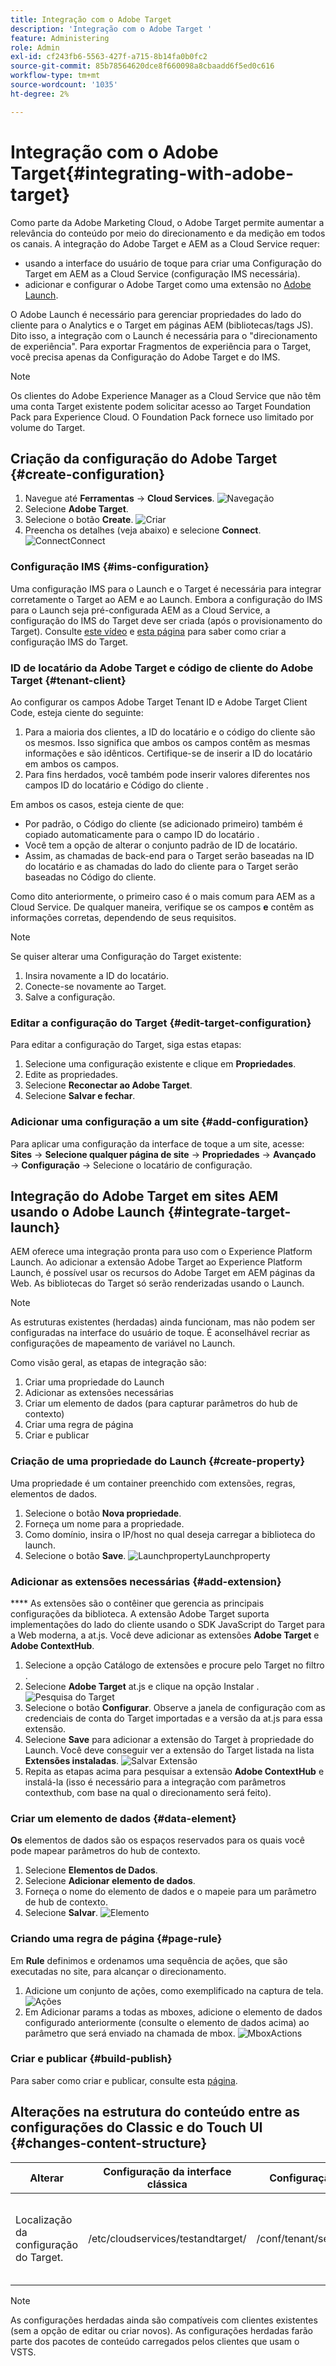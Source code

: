 ```yaml
---
title: Integração com o Adobe Target
description: 'Integração com o Adobe Target '
feature: Administering
role: Admin
exl-id: cf243fb6-5563-427f-a715-8b14fa0b0fc2
source-git-commit: 85b78564620dce8f660098a8cbaadd6f5ed0c616
workflow-type: tm+mt
source-wordcount: '1035'
ht-degree: 2%

---
```


# Integração com o Adobe Target{#integrating-with-adobe-target}

Como parte da Adobe Marketing Cloud, o Adobe Target permite aumentar a relevância do conteúdo por meio do direcionamento e da medição em todos os canais. A integração do Adobe Target e AEM as a Cloud Service requer:

* usando a interface do usuário de toque para criar uma Configuração do Target em AEM as a Cloud Service (configuração IMS necessária).
* adicionar e configurar o Adobe Target como uma extensão no [Adobe Launch](https://experienceleague.adobe.com/docs/experience-platform/tags/get-started/quick-start.html).

O Adobe Launch é necessário para gerenciar propriedades do lado do cliente para o Analytics e o Target em páginas AEM (bibliotecas/tags JS). Dito isso, a integração com o Launch é necessária para o &quot;direcionamento de experiência&quot;. Para exportar Fragmentos de experiência para o Target, você precisa apenas da Configuração do Adobe Target e do IMS.

>[!NOTE]
>
>Os clientes do Adobe Experience Manager as a Cloud Service que não têm uma conta Target existente podem solicitar acesso ao Target Foundation Pack para Experience Cloud. O Foundation Pack fornece uso limitado por volume do Target.

## Criação da configuração do Adobe Target {#create-configuration}

1. Navegue até **Ferramentas** → **Cloud Services**.
   ![](assets/cloudservice1.png "Navegação")
2. Selecione **Adobe Target**.
3. Selecione o botão **Create**.
   ![](assets/tenant1.png "Criar")
4. Preencha os detalhes (veja abaixo) e selecione **Connect**.
   ![](assets/open_screen1.png "ConnectConnect")

### Configuração IMS {#ims-configuration}

Uma configuração IMS para o Launch e o Target é necessária para integrar corretamente o Target ao AEM e ao Launch. Embora a configuração do IMS para o Launch seja pré-configurada AEM as a Cloud Service, a configuração do IMS do Target deve ser criada (após o provisionamento do Target). Consulte [este vídeo](https://helpx.adobe.com/experience-manager/kt/sites/using/aem-sites-target-standard-technical-video-understand.html) e [esta página](https://experienceleague.adobe.com/docs/experience-manager-65/administering/integration/integration-ims-adobe-io.html) para saber como criar a configuração IMS do Target.

### ID de locatário da Adobe Target e código de cliente do Adobe Target {#tenant-client}

Ao configurar os campos Adobe Target Tenant ID e Adobe Target Client Code, esteja ciente do seguinte:

1. Para a maioria dos clientes, a ID do locatário e o código do cliente são os mesmos. Isso significa que ambos os campos contêm as mesmas informações e são idênticos. Certifique-se de inserir a ID do locatário em ambos os campos.
2. Para fins herdados, você também pode inserir valores diferentes nos campos ID do locatário e Código do cliente .

Em ambos os casos, esteja ciente de que:

* Por padrão, o Código do cliente (se adicionado primeiro) também é copiado automaticamente para o campo ID do locatário .
* Você tem a opção de alterar o conjunto padrão de ID de locatário.
* Assim, as chamadas de back-end para o Target serão baseadas na ID do locatário e as chamadas do lado do cliente para o Target serão baseadas no Código do cliente.

Como dito anteriormente, o primeiro caso é o mais comum para AEM as a Cloud Service. De qualquer maneira, verifique se os campos **e** contêm as informações corretas, dependendo de seus requisitos.

>[!NOTE]
>
> Se quiser alterar uma Configuração do Target existente:
>
> 1. Insira novamente a ID do locatário.
> 2. Conecte-se novamente ao Target.
> 3. Salve a configuração.


### Editar a configuração do Target {#edit-target-configuration}

Para editar a configuração do Target, siga estas etapas:

1. Selecione uma configuração existente e clique em **Propriedades**.
2. Edite as propriedades.
3. Selecione **Reconectar ao Adobe Target**.
4. Selecione **Salvar e fechar**.

### Adicionar uma configuração a um site {#add-configuration}

Para aplicar uma configuração da interface de toque a um site, acesse: **Sites** → **Selecione qualquer página de site** → **Propriedades** → **Avançado** → **Configuração** → Selecione o locatário de configuração.

## Integração do Adobe Target em sites AEM usando o Adobe Launch {#integrate-target-launch}

AEM oferece uma integração pronta para uso com o Experience Platform Launch. Ao adicionar a extensão Adobe Target ao Experience Platform Launch, é possível usar os recursos do Adobe Target em AEM páginas da Web. As bibliotecas do Target só serão renderizadas usando o Launch.

>[!NOTE]
>
>As estruturas existentes (herdadas) ainda funcionam, mas não podem ser configuradas na interface do usuário de toque. É aconselhável recriar as configurações de mapeamento de variável no Launch.

Como visão geral, as etapas de integração são:

1. Criar uma propriedade do Launch
2. Adicionar as extensões necessárias
3. Criar um elemento de dados (para capturar parâmetros do hub de contexto)
4. Criar uma regra de página
5. Criar e publicar

### Criação de uma propriedade do Launch {#create-property}

Uma propriedade é um container preenchido com extensões, regras, elementos de dados.

1. Selecione o botão **Nova propriedade**.
2. Forneça um nome para a propriedade.
3. Como domínio, insira o IP/host no qual deseja carregar a biblioteca do launch.
4. Selecione o botão **Save**.
   ![](assets/properties_newproperty1.png "LaunchpropertyLaunchproperty")

### Adicionar as extensões necessárias {#add-extension}

**** As extensões são o contêiner que gerencia as principais configurações da biblioteca. A extensão Adobe Target suporta implementações do lado do cliente usando o SDK JavaScript do Target para a Web moderna, a at.js. Você deve adicionar as extensões **Adobe Target** e **Adobe ContextHub**.

1. Selecione a opção Catálogo de extensões e procure pelo Target no filtro .
2. Selecione **Adobe Target** at.js e clique na opção Instalar .
   ![Pesquisa do Target ](assets/search_ext1.png "SearchTarget")
3. Selecione o botão **Configurar**. Observe a janela de configuração com as credenciais de conta do Target importadas e a versão da at.js para essa extensão.
4. Selecione **Save** para adicionar a extensão do Target à propriedade do Launch. Você deve conseguir ver a extensão do Target listada na lista **Extensões instaladas**.
   ![Salvar Extensão ](assets/configure_extension1.png "ExtensionSave")
5. Repita as etapas acima para pesquisar a extensão **Adobe ContextHub** e instalá-la (isso é necessário para a integração com parâmetros contexthub, com base na qual o direcionamento será feito).

### Criar um elemento de dados {#data-element}

**Os** elementos de dados são os espaços reservados para os quais você pode mapear parâmetros do hub de contexto.

1. Selecione **Elementos de Dados**.
2. Selecione **Adicionar elemento de dados**.
3. Forneça o nome do elemento de dados e o mapeie para um parâmetro de hub de contexto.
4. Selecione **Salvar**.
   ![Elemento ](assets/data_elem1.png "de dados")

### Criando uma regra de página {#page-rule}

Em **Rule** definimos e ordenamos uma sequência de ações, que são executadas no site, para alcançar o direcionamento.

1. Adicione um conjunto de ações, como exemplificado na captura de tela.
   ![](assets/rules1.png "Ações")
2. Em Adicionar params a todas as mboxes, adicione o elemento de dados configurado anteriormente (consulte o elemento de dados acima) ao parâmetro que será enviado na chamada de mbox.
   ![](assets/map_data1.png "MboxActions")

### Criar e publicar {#build-publish}

Para saber como criar e publicar, consulte esta [página](https://experienceleague.adobe.com/docs/experience-manager-learn/aem-target-tutorial/aem-target-implementation/using-launch-adobe-io.html).

## Alterações na estrutura do conteúdo entre as configurações do Classic e do Touch UI {#changes-content-structure}

| **Alterar** | **Configuração da interface clássica** | **Configuração da interface de toque** | **Consequências** |
|---|---|---|---|
| Localização da configuração do Target. | /etc/cloudservices/testandtarget/ | /conf/tenant/settings/cloudservices/target | Anteriormente, várias configurações estavam presentes em /etc/cloudservices/testandtarget, mas agora uma única configuração está presente em um locatário. |

>[!NOTE]
>
>As configurações herdadas ainda são compatíveis com clientes existentes (sem a opção de editar ou criar novos). As configurações herdadas farão parte dos pacotes de conteúdo carregados pelos clientes que usam o VSTS.
